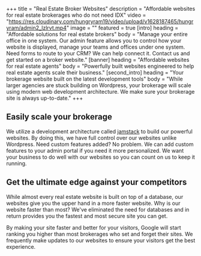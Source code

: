 +++
title = "Real Estate Broker Websites"
description = "Affordable websites for real estate brokerages who do not need IDX"
video = "https://res.cloudinary.com/hungryram19/video/upload/v1628187465/hungryram/admin2_lzlrvt.mp4"
image = ""
featured = true
[intro]
heading = "Affordable solutions for real estate brokers"
body = "Manage your entire office in one system. Our admin feature allows you to control how your website is displayed, manage your teams and offices under one system. Need forms to route to your CRM? We can help connect it. Contact us and get started on a broker website."
[banner]
heading = "Affordable websites for real estate agents"
body = "Powerfully built websites engineered to help real estate agents scale their business."
[second_intro]
heading = "Your brokerage website built on the latest development tools"
body = "While larger agencies are stuck building on Wordpress, your brokerage will scale using modern web development architecture. We make sure your brokerage site is always up-to-date."
+++
## Easily scale your brokerage
We utilize a development architecture called [jamstack](/blog/why-i-use-jamstack/) to build our powerful websites. By doing this, we have full control over our websites unlike Wordpress. Need custom features added? No problem. We can add custom features to your admin portal if you need it more personalized. We want your business to do well with our websites so you can count on us to keep it running.



## Get the ultimate edge against your competitors

While almost every real estate website is built on top of a database, our websites give you the upper hand in a more faster website. Why is our website faster than most? We've eliminated the need for databases and in return provides you the fastest and most secure site you can get.

By making your site faster and better for your visitors, Google will start ranking you higher than most brokerages who set and forget their sites. We frequently make updates to our websites to ensure your visitors get the best experience.